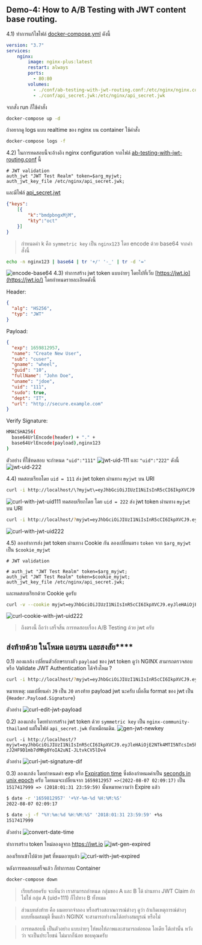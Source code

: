 ## Demo-4: How to A/B Testing with JWT content base routing.
4.1) ทำการแก้ไขไฟล์ [docker-compose.yml](../docker-compose.yml) ดังนี้
```yaml
version: "3.7"
services:
    nginx:
        image: nginx-plus:latest
        restart: always
        ports:
          - 80:80
        volumes:
          - ./conf/ab-testing-with-jwt-routing.conf:/etc/nginx/nginx.conf
          - ./conf/api_secret.jwk:/etc/nginx/api_secret.jwk
```
จากสั่ง run ก็ใช้คำสั่ง 
```sh
docker-compose up -d
```
ถ้าอยากดู logs แบบ realtime ของ nginx บน container ใช้คำสั่ง
```sh
docker-compose logs -f
```
4.2) ในการทดสอบนี้จะอ้างอิง nginx configuration จากไฟล์  [ab-testing-with-jwt-routing.conf](conf/ab-testing-with-jwt-routing.conf) นี้ 
```nginx
# JWT validation
auth_jwt "JWT Test Realm" token=$arg_myjwt;
auth_jwt_key_file /etc/nginx/api_secret.jwk;
```
และมีไฟล์​ [api_secret.jwt](conf/api_secret.jwt) 
```json
{"keys":
    [{
        "k":"bmdpbngxMjM",
        "kty":"oct"
    }]
}
```
> กำหนดค่า k คือ ``symmetric key`` เป็น ``nginx123`` โดย encode ด้วย base64 จากคำสั่งนี้ 
```sh
echo -n nginx123 | base64 | tr '+/' '-_' | tr -d '='
```
![encode-base64](images/demo-4-1.png)
4.3) ทำการสร้าง jwt token แบบง่ายๆ โดยไปที่เว็บ [https://jwt.io](https://jwt.io/) โดยกำหนดรายละเอียดดังนี้

Header:
```json
{
  "alg": "HS256",
  "typ": "JWT"
}
```
Payload:
```json
{
  "exp": 1659812957,
  "name": "Create New User",
  "sub": "cuser",
  "gname": "wheel",
  "guid": "10",
  "fullName": "John Doe",
  "uname": "jdoe",
  "uid": "111",
  "sudo": true,
  "dept": "IT",
  "url": "http://secure.example.com"
}
```
Verify Signature:
```sh
HMACSHA256(
  base64UrlEncode(header) + "." +
  base64UrlEncode(payload),nginx123
)
```
ตัวอย่าง ที่ใช้ทดสอบ จะกำหนด ``"uid":"111"`` 
![jwt-uid-111](images/demo-4-2.png)
และ ``"uid":"222"`` ดังนี้
![jwt-uid-222](images/demo-4-3.png)

4.4) ทดสอบเรียกโดย ```uid = 111```  ส่ง jwt token ผ่านทาง ``myjwt`` บน URI 
```sh
curl -i http://localhost/\?myjwt\=eyJhbGciOiJIUzI1NiIsInR5cCI6IkpXVCJ9.eyJleHAiOjE2NTk4MTI5NTcsIm5hbWUiOiJDcmVhdGUgTmV3IFVzZXIiLCJzdWIiOiJjdXNlciIsImduYW1lIjoid2hlZWwiLCJndWlkIjoiMTAiLCJmdWxsTmFtZSI6IkpvaG4gRG9lIiwidW5hbWUiOiJqZG9lIiwidWlkIjoiMTExIiwic3VkbyI6dHJ1ZSwiZGVwdCI6IklUIiwidXJsIjoiaHR0cDovL3NlY3VyZS5leGFtcGxlLmNvbSJ9.WAKIXeopm8TVeDSMiDi3M1CY-4l4cvZZO5iIlzayBP4
```
![curl-with-jwt-uid111](images/demo-4-4.png)
ทดสอบเรียกโดย โดย ```uid = 222``` ส่ง jwt token ผ่านทาง ``myjwt`` บน URI 
```sh
curl -i http://localhost/?myjwt=eyJhbGciOiJIUzI1NiIsInR5cCI6IkpXVCJ9.eyJleHAiOjE2NTk4MTI5NTcsIm5hbWUiOiJDcmVhdGUgTmV3IFVzZXIiLCJzdWIiOiJjdXNlciIsImduYW1lIjoid2hlZWwiLCJndWlkIjoiMTAiLCJmdWxsTmFtZSI6IkpvaG4gRG9lIiwidW5hbWUiOiJqZG9lIiwidWlkIjoiMjIyIiwic3VkbyI6dHJ1ZSwiZGVwdCI6IklUIiwidXJsIjoiaHR0cDovL3NlY3VyZS5leGFtcGxlLmNvbSJ9.j3kaqRXkbkJrCqTlWw0iKxlcgUVR_z3f5CLTaWPPS3M
```
![curl-with-jwt-uid222](images/demo-4-5.png)

4.5) ลองทำการส่ง jwt token ผ่านทาง Cookie กัน ลองเปลี่ยนตรง ``token`` จาก ``$arg_myjwt`` เป็น ``$cookie_myjwt``
```nginx
# JWT validation

# auth_jwt "JWT Test Realm" token=$arg_myjwt;
auth_jwt "JWT Test Realm" token=$cookie_myjwt;
auth_jwt_key_file /etc/nginx/api_secret.jwk;

```
และทดสอบเรียกด้วย Cookie ดูครับ
```sh
curl -v --cookie myjwt=eyJhbGciOiJIUzI1NiIsInR5cCI6IkpXVCJ9.eyJleHAiOjE2NTk4MTI5NTcsIm5hbWUiOiJDcmVhdGUgTmV3IFVzZXIiLCJzdWIiOiJjdXNlciIsImduYW1lIjoid2hlZWwiLCJndWlkIjoiMTAiLCJmdWxsTmFtZSI6IkpvaG4gRG9lIiwidW5hbWUiOiJqZG9lIiwidWlkIjoiMTExIiwic3VkbyI6dHJ1ZSwiZGVwdCI6IklUIiwidXJsIjoiaHR0cDovL3NlY3VyZS5leGFtcGxlLmNvbSJ9.WAKIXeopm8TVeDSMiDi3M1CY-4l4cvZZO5iIlzayBP4 http://localhost
```
![curl-cookie-with-jwt-uid222](images/demo-4-6.png)

> ถึงตรงนี้ ถือว่า เสร็จสิ้น การทดสอบเรื่อง A/B Testing ด้วย jwt ครับ

## ส่งท้ายด้วย ในโหมด แอบซน และสงสัย****

0.1) ลองแกล้ง เปลี่ยนตัวอักษรบางตัว ``payload`` ของ jwt token ดูว่า NGINX สามารถตรวจสอบ หรือ Validate JWT Authentication ได้จริงไหม ? 
```sh
curl -i http://localhost/?myjwt=eyJhbGciOiJIUzI1NiIsInR5cCI6IkpXVCJ9.eyJleHAiOjE2NTk4MTI5NTcsIm5hbWUiOiJDcmVhdGUgTmV3IFVzZXIiLCJzdWIiOiJjdXNlciIsImduYW1lIjoid2hlZWwiLCJndWlkIjoiMTAiLCJmdWxsTmFtZSI6IkpvaG4gRG9lIiwidW5hbWUiOiJqZG9lIiwidWlkIjoiMjIyIiwic3VkbyI6dHJ1ZSwiZGVwdCI6IklUIiwidXJsIjoiaHR0cDovL3NlY3VyZS5leGFtcGxlLmNvbSJ0.j3kaqRXkbkJrCqTlWw0iKxlcgUVR_z3f5CLTaWPPS3M
```
หมายเหตุ: ผมเปลี่ยนค่า ``J9`` เป็น ``J0`` ตรงท้าย payload jwt นะครับ เผื่อลืม format ของ jwt เป็น {``Header.Payload.Signature``}

ตัวอย่าง
![curl-edit-jwt-payload](images/demo-4-7.png)

0.2) ลองแกล้ง โดยทำการสร้าง jwt token ด้วย ``symmetric key`` เป็น ``nginx-community-thailand`` แต่ในไฟล์ ``api_secret.jwk`` ยังเหมือนเดิม.
![gen-jwt-newkey](images/demo-4-8.png)
```
curl -i http://localhost/?myjwt=eyJhbGciOiJIUzI1NiIsInR5cCI6IkpXVCJ9.eyJleHAiOjE2NTk4MTI5NTcsIm5hbWUiOiJDcmVhdGUgTmV3IFVzZXIiLCJzdWIiOiJjdXNlciIsImduYW1lIjoid2hlZWwiLCJndWlkIjoiMTAiLCJmdWxsTmFtZSI6IkpvaG4gRG9lIiwidW5hbWUiOiJqZG9lIiwidWlkIjoiMTExIiwic3VkbyI6dHJ1ZSwiZGVwdCI6IklUIiwidXJsIjoiaHR0cDovL3NlY3VyZS5leGFtcGxlLmNvbSJ9.n9IiB-zJ2HF9D1mb7dMRg0YoIA2uNI-JLtvkCV5lDv4
```
ตัวอย่าง
![curl-jwt-signature-dif](images/demo-4-9.png)

0.3) ลองแกล้ง โดยกำหนดค่า exp หรือ [Expiration time](https://datatracker.ietf.org/doc/html/rfc7519#section-4.1.4) ซึ่งต้องกำหนดค่าเป็น [seconds in unix epoch](https://en.wikipedia.org/wiki/Unix_time) ครับ โดยผมจะเปลี่ยนจาก ``1659812957 =>(2022-08-07 02:09:17)`` เป็น ``1517417999 => (2018:01:31 23:59:59)`` นั้นหมายความว่า Expire แล้ว

```sh
$ date -r '1659812957' '+%Y-%m-%d %H:%M:%S'
2022-08-07 02:09:17
```

```sh
$ date -j -f "%Y:%m:%d %H:%M:%S" '2018:01:31 23:59:59' +%s
1517417999
```
ตัวอย่าง 
![convert-date-time](images/demo-4-10.png)

ทำการสร้าง token ใหม่ลองดูจาก https://jwt.io
![jwt-gen-expired](images/demo-4-11.png)

ลองเรียกเข้าไปด้วย jwt ที่หมดอายุแล้ว
![curl-with-jwt-expired](images/demo-4-12.png)


หลังการทดสอบเสร็จแล้ว ก็ทำการลบ Container 
```sh
docker-compose down
```

> เรียบร้อยครับ จะเห็นว่า เราสามารถกำหนด กลุ่มของ A และ B ได้ ผ่านทาง JWT Claim ถ้าไม่ใช่ กลุ่ม A (uid=111) ก็ไปทาง B ทั้งหมด  

> ส่วนบทส่งท้าย คือ ผมอยากจำลอง หรือสร้างสถาณการณ์ต่างๆ ดูว่า ถ้าเกิดเหตุการณ์ต่างๆ แบบที่ผมสมมุติ ขึ้นแล้ว NGINX จะสามารถทำงานได้อย่างสมบูรณ์ หรือไม่ 

>การทดสอบนี้ เป็นตัวอย่าง แบบง่ายๆ ให้พอให้ภาพและสามารถต่อยอด ไอเดีย ได้เท่านั้น หวังว่า จะเป็นประโยชน์ ไม่มากก็น้อย ขอบคุณครับ
